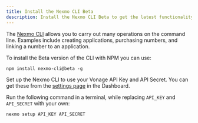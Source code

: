 ```yaml
---
title: Install the Nexmo CLI Beta
description: Install the Nexmo CLI Beta to get the latest functionality
---
```


The [Nexmo CLI](https://developer.nexmo.com/application/nexmo-cli) allows you to carry out many operations on the command line. Examples include creating applications, purchasing numbers, and linking a number to an application.

To install the Beta version of the CLI with NPM you can use:

``` shell
npm install nexmo-cli@beta -g
```

Set up the Nexmo CLI to use your Vonage API Key and API Secret. You can get these from the [settings page](https://dashboard.nexmo.com/settings) in the Dashboard.

Run the following command in a terminal, while replacing `API_KEY` and `API_SECRET` with your own:

```bash
nexmo setup API_KEY API_SECRET
```